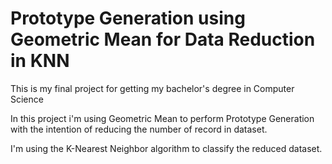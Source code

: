 # Prototype Generation using Geometric Mean for Data Reduction in KNN
This is my final project for getting my bachelor's degree in Computer Science

In this project i'm using Geometric Mean to perform Prototype Generation with the intention of reducing the number of record in dataset.

I'm using the K-Nearest Neighbor algorithm to classify the reduced dataset.
